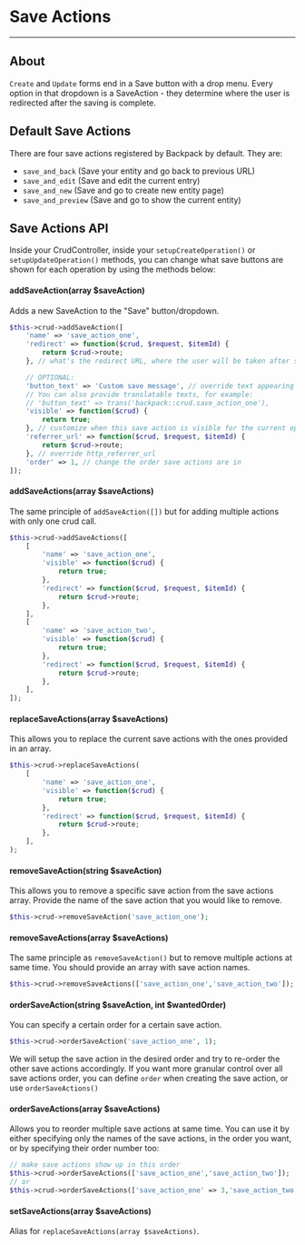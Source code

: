 # Save Actions

---

<a name="about"></a>
## About

`Create` and `Update` forms end in a Save button with a drop menu. Every option in that dropdown is a SaveAction - they determine where the user is redirected after the saving is complete.

<a name="defaults"></a>
## Default Save Actions

There are four save actions registered by Backpack by default. They are:
  - ```save_and_back``` (Save your entity and go back to previous URL)
  - ```save_and_edit``` (Save and edit the current entry)
  - ```save_and_new``` (Save and go to create new entity page)
  - ```save_and_preview``` (Save and go to show the current entity)

<a name="save-actions-api"></a>
## Save Actions API

Inside your CrudController, inside your ```setupCreateOperation()``` or ```setupUpdateOperation()``` methods, you can change what save buttons are shown for each operation by using the methods below:

#### addSaveAction(array $saveAction)

Adds a new SaveAction to the "Save" button/dropdown.

```php
$this->crud->addSaveAction([
    'name' => 'save_action_one',
    'redirect' => function($crud, $request, $itemId) {
        return $crud->route;
    }, // what's the redirect URL, where the user will be taken after saving?

    // OPTIONAL:
    'button_text' => 'Custom save message', // override text appearing on the button
    // You can also provide translatable texts, for example:
    // 'button_text' => trans('backpack::crud.save_action_one'),
    'visible' => function($crud) {
        return true;
    }, // customize when this save action is visible for the current operation
    'referrer_url' => function($crud, $request, $itemId) {
        return $crud->route;
    }, // override http_referrer_url
    'order' => 1, // change the order save actions are in
]);
```

#### addSaveActions(array $saveActions)

The same principle of `addSaveAction([])` but for adding multiple actions with only one crud call.

```php
$this->crud->addSaveActions([
    [
        'name' => 'save_action_one',
        'visible' => function($crud) {
            return true;
        },
        'redirect' => function($crud, $request, $itemId) {
            return $crud->route;
        },
    ],
    [
        'name' => 'save_action_two',
        'visible' => function($crud) {
            return true;
        },
        'redirect' => function($crud, $request, $itemId) {
            return $crud->route;
        },
    ],
]);
``` 

#### replaceSaveActions(array $saveActions)

This allows you to replace the current save actions with the ones provided in an array. 

```php
$this->crud->replaceSaveActions(
    [
        'name' => 'save_action_one',
        'visible' => function($crud) {
            return true;
        },
        'redirect' => function($crud, $request, $itemId) {
            return $crud->route;
        },
    ],
);
``` 


#### removeSaveAction(string $saveAction)

This allows you to remove a specific save action from the save actions array. Provide the name of the save action that you would like to remove.
```php
$this->crud->removeSaveAction('save_action_one');
```

#### removeSaveActions(array $saveActions)

The same principle as `removeSaveAction()` but to remove multiple actions at same time. You should provide an array with save action names.
```php
$this->crud->removeSaveActions(['save_action_one','save_action_two']);
```

#### orderSaveAction(string $saveAction, int $wantedOrder)

You can specify a certain order for a certain save action.

```php
$this->crud->orderSaveAction('save_action_one', 1);
```

We will setup the save action in the desired order and try to re-order the other save actions accordingly. If you want more granular control over all save actions order, you can define ```order``` when creating the save action, or use ```orderSaveActions()```

#### orderSaveActions(array $saveActions)

Allows you to reorder multiple save actions at same time. You can use it by either specifying only the names of the save actions, in the order you want, or by specifying their order number too:

```php
// make save actions show up in this order
$this->crud->orderSaveActions(['save_action_one','save_action_two']);
// or
$this->crud->orderSaveActions(['save_action_one' => 3,'save_action_two' => 2]);
```

#### setSaveActions(array $saveActions)

Alias for ```replaceSaveActions(array $saveActions)```.
